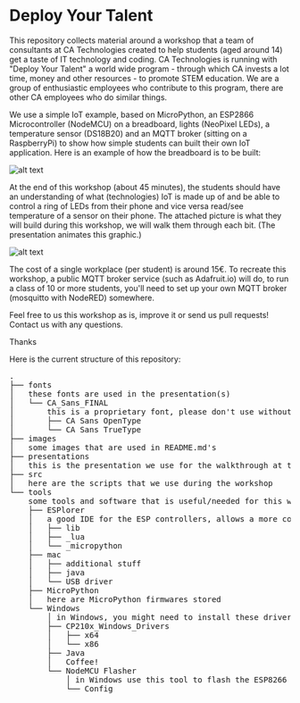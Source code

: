 # Deploy Your Talent

This repository collects material around a workshop that a team of consultants at CA Technologies created to help students (aged around 14) get a taste of IT technology and coding. CA Technologies is running with "Deploy Your Talent" a world wide program - through which CA invests a lot time, money and other resources - to promote STEM education. We are a group of enthusiastic employees who contribute to this program, there are other CA employees who do similar things.

We use a simple IoT example, based on MicroPython, an ESP2866 Microcontroller (NodeMCU) on a breadboard, lights (NeoPixel LEDs), a temperature sensor (DS18B20) and an MQTT broker (sitting on a RaspberryPi) to show how simple students can built their own IoT application.
Here is an example of how the breadboard is to be built:

![alt text](https://github.com/Crayfish68/IoT-Workshop-for-Students-DYT-CA-Technologies/blob/master/images/Breadboard.png)

At the end of this workshop (about 45 minutes), the students should have an understanding of what (technologies) IoT is made up of and be able to control a ring of LEDs from their phone and vice versa read/see temperature of a sensor on their phone.  The attached picture is what they will build during this workshop, we will walk them through each bit. (The presentation animates this graphic.)

![alt text](https://github.com/Crayfish68/IoT-Workshop-for-Students-DYT-CA-Technologies/blob/master/images/IoT%20Workshop%20Overview.png)


The cost of a single workplace (per student) is around 15€. To recreate this workshop, a public MQTT broker service (such as Adafruit.io) will do, to run a class of 10 or more students, you'll need to set up your own MQTT broker (mosquitto with NodeRED) somewhere.

Feel free to us this workshop as is, improve it or send us pull requests! Contact us with any questions.

Thanks

Here is the current structure of this repository:

<pre>
.
├── fonts
│   these fonts are used in the presentation(s)
│   └── CA_Sans_FINAL
│       this is a proprietary font, please don't use without permission
│       ├── CA Sans OpenType
│       └── CA Sans TrueType
├── images
│   some images that are used in README.md's
├── presentations
│   this is the presentation we use for the walkthrough at the workshop
├── src
│   here are the scripts that we use during the workshop
└── tools
    some tools and software that is useful/needed for this workshop
    ├── ESPlorer
    │   a good IDE for the ESP controllers, allows a more comfortable way of coding
    │   ├── lib
    │   ├── _lua
    │   └── _micropython
    ├── mac
    │   ├── additional stuff
    │   ├── java
    │   └── USB driver
    ├── MicroPython
    │   here are MicroPython firmwares stored
    └── Windows
        │ in Windows, you might need to install these drivers for the boards to be recognised
        ├── CP210x_Windows_Drivers
        │   ├── x64
        │   └── x86
        ├── Java
        │   Coffee!
        └── NodeMCU Flasher
            │ in Windows use this tool to flash the ESP8266 boards
            └── Config

</pre>
